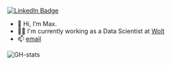 [![LinkedIn Badge](https://img.shields.io/badge/My-LinkedIn-blue)](https://www.linkedin.com/in/maximilian-pavon/)

- 👋 Hi, I’m Max.
- 👨‍💻 I'm currently working as a Data Scientist at [Wolt](https://github.com/woltapp)
- 📫 [email](mailto:maximilian.pavon@outlook.com)

![GH-stats](https://github-readme-stats.vercel.app/api?username=maximilianpavon&show_icons=true&count_private=true)
